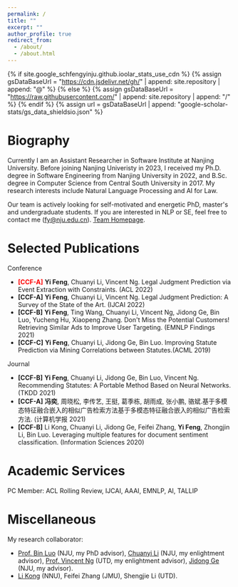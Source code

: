 ```yaml
---
permalink: /
title: ""
excerpt: ""
author_profile: true
redirect_from: 
  - /about/
  - /about.html
---
```


{% if site.google_schfengyinju.github.ioolar_stats_use_cdn %}
{% assign gsDataBaseUrl = "https://cdn.jsdelivr.net/gh/" | append: site.repository | append: "@" %}
{% else %}
{% assign gsDataBaseUrl = "https://raw.githubusercontent.com/" | append: site.repository | append: "/" %}
{% endif %}
{% assign url = gsDataBaseUrl | append: "google-scholar-stats/gs_data_shieldsio.json" %}

<span class='anchor' id='about-me'></span>

# Biography

Currently I am an Assistant Researcher in Software Institute at Nanjing University. Before joining Nanjing Univeristy in 2023, I received my Ph.D. degree in Software Engineering from Nanjing University in 2022, and B.Sc. degree in Computer Science from Central South University in 2017.
My research interests include Natural Language Processing and AI for Law.

Our team is actively looking for self-motivated and energetic PhD, master's and undergraduate students. If you are interested in NLP or SE, feel free to contact me (fy@nju.edu.cn). [Team Homepage](http://liplab.site/).

# Selected Publications 
Conference
- <font color="#FF0000">**[CCF-A]**</font> **Yi Feng**, Chuanyi Li, Vincent Ng. Legal Judgment Prediction via Event Extraction with Constraints. (ACL 2022)
- **[CCF-A]** **Yi Feng**, Chuanyi Li, Vincent Ng. Legal Judgment Prediction: A Survey of the State of the Art. (IJCAI 2022)
- **[CCF-B]** **Yi Feng**, Ting Wang, Chuanyi Li, Vincent Ng, Jidong Ge, Bin Luo, Yucheng Hu, Xiaopeng Zhang. Don't Miss the Potential Customers! Retrieving Similar Ads to Improve User Targeting. (EMNLP Findings 2021)
- **[CCF-C]** **Yi Feng**, Chuanyi Li, Jidong Ge, Bin Luo. Improving Statute Prediction via Mining Correlations between Statutes.(ACML 2019)

Journal
- **[CCF-B]** **Yi Feng**, Chuanyi Li, Jidong Ge, Bin Luo, Vincent Ng. Recommending Statutes: A Portable Method Based on Neural Networks. (TKDD 2021)
- **[CCF-A]** **冯奕**, 周晓松, 李传艺, 王挺, 葛季栋, 胡雨成, 张小鹏, 骆斌.基于多模态特征融合嵌入的相似广告检索方法基于多模态特征融合嵌入的相似广告检索方法. (计算机学报 2021)
- **[CCF-B]** Li Kong, Chuanyi Li, Jidong Ge, Feifei Zhang, **Yi Feng**, Zhongjin Li, Bin Luo. Leveraging multiple features for document sentiment classification.  (Information Sciences 2020)



# Academic Services
PC Member: ACL Rolling Review, IJCAI, AAAI, EMNLP, AI, TALLIP

# Miscellaneous
My research collaborator:
- [Prof. Bin Luo](https://software.nju.edu.cn//luobin/index.html) (NJU, my PhD advisor), [Chuanyi Li](http://lichuanyi.site/) (NJU, my enlightment advisor), [Prof. Vincent Ng](https://www.hlt.utdallas.edu/~vince/) (UTD, my enlightment advisor), [Jidong Ge](https://gjdnju.github.io/) (NJU, my advisor).
- [Li Kong](http://ceai.njnu.edu.cn/user/?ID=73047) (NNU), Feifei Zhang (JMU), Shengjie Li (UTD).
